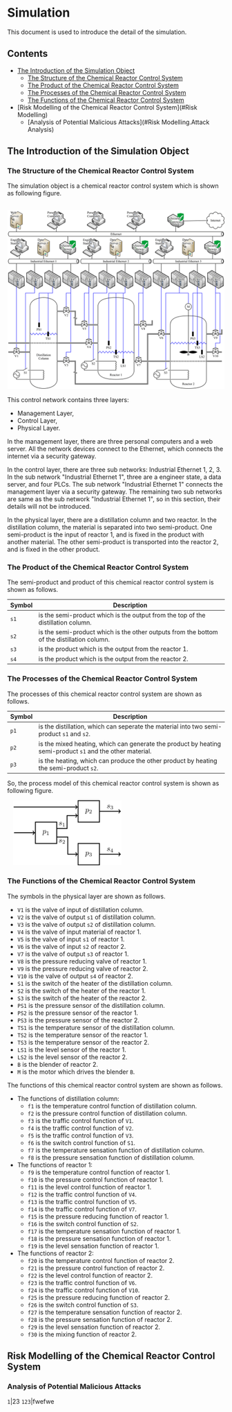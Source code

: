 # Simulation
This document is used to introduce the detail of the simulation.

## Contents
* [The Introduction of the Simulation Object](#Introduction)
	- [The Structure of the Chemical Reactor Control System](#Introduction.Structure)
	- [The Product of the Chemical Reactor Control System](#Introduction.Product)
	- [The Processes of the Chemical Reactor Control System](#Introduction.Processes)
	- [The Functions of the Chemical Reactor Control System](#Introduction.Functions)
* [Risk Modelling of the Chemical Reactor Control System](#Risk Modelling)
	- [Analysis of Potential Malicious Attacks](#Risk Modelling.Attack Analysis)


<h2 id="Introduction">The Introduction of the Simulation Object</h2>
<h3 id="Introduction.Structure">The Structure of the Chemical Reactor Control System</h3>

The simulation object is a chemical reactor control system which is shown as following figure.

&#8194;&#8194;<img src="/Figures/Structure.of.Reactor.Control.System.png" alt="Structure of Reactor Control System" />

This control network contains three layers:

* Management Layer,
* Control Layer,
* Physical Layer.

In the management layer, there are three personal computers and a web server. All the network devices connect to the Ethernet, which connects the internet via a security gateway.

In the control layer, there are three sub networks: Industrial Ethernet 1, 2, 3. In the sub network "Industrial Ethernet 1", three are a engineer state, a data server, and four PLCs. The sub network "Industrial Ethernet 1" connects the management layer via a security gateway. The remaining two sub networks are same as the sub network "Industrial Ethernet 1", so in this section, their details will not be introduced.

In the physical layer, there are a distillation column and two reactor. In the distillation column, the material is separated into two semi-product. One semi-product is the input of reactor 1, and is fixed in the product with another material. The other semi-product is transported into the reactor 2, and is fixed in the other product.

<h3 id="Introduction.Product">The Product of the Chemical Reactor Control System</h3>
The semi-product and product of this chemical reactor control system is shown as follows.

Symbol | Description
---| ---
`s1`| is the semi-product which is the output from the top of the distillation column.
`s2`| is the semi-product which is the other outputs from the bottom of the distillation column.
`s3`| is the product which is the output from the reactor 1.
`s4`| is the product which is the output from the reactor 2.

<h3 id="Introduction.Processes">The Processes of the Chemical Reactor Control System</h3>
The processes of this chemical reactor control system are shown as follows.

Symbol | Description
---| ---
`p1`| is the distillation, which can seperate the material into two semi-product `s1` and `s2`.
`p2`| is the mixed heating, which can generate the product by heating semi-product `s1` and the other material.
`p3`| is the heating, which can produce the other product by heating the semi-product `s2`.

So, the process model of this chemical reactor control system is shown as following figure.

&#8194;&#8194;<img src="/Figures/Process.Model.of.Reactor.Control.System.png" width = "250" alt="Process Model of Reactor Control System" />

<h3 id="Introduction.Functions">The Functions of the Chemical Reactor Control System</h3>
The symbols in the physical layer are shown as follows.

* `V1` is the valve of input of distillation column.
* `V2` is the valve of output `s1` of distillation column.
* `V3` is the valve of output `s2` of distillation column.
* `V4` is the valve of input material of reactor 1.
* `V5` is the valve of input `s1` of reactor 1.
* `V6` is the valve of input `s2` of reactor 2.
* `V7` is the valve of output `s3` of reactor 1.
* `V8` is the pressure reducing valve of reactor 1.
* `V9` is the pressure reducing valve of reactor 2.
* `V10` is the valve of output `s4` of reactor 2.
* `S1` is the switch of the heater of the distillation column.
* `S2` is the switch of the heater of the reactor 1.
* `S3` is the switch of the heater of the reactor 2.
* `PS1` is the pressure sensor of the distillation column.
* `PS2` is the pressure sensor of the reactor 1.
* `PS3` is the pressure sensor of the reactor 2.
* `TS1` is the temperature sensor of the distillation column.
* `TS2` is the temperature sensor of the reactor 1.
* `TS3` is the temperature sensor of the reactor 2.
* `LS1` is the level sensor of the reactor 1.
* `LS2` is the level sensor of the reactor 2.
* `B` is the blender of reactor 2.
* `M` is the motor which drives the blender `B`.

The functions of this chemical reactor control system are shown as follows.

* The functions of distillation column:
	- `f1` is the temperature control function of distillation column.
	- `f2` is the pressure control function of distillation column.
	- `f3` is the traffic control function of `V1`.
	- `f4` is the traffic control function of `V2`.
	- `f5` is the traffic control function of `V3`.
	- `f6` is the switch control function of `S1`.
	- `f7` is the temperature sensation function of distillation column.
	- `f8` is the pressure sensation function of distillation column.
* The functions of reactor 1:
	- `f9` is the temperature control function of reactor 1.
	- `f10` is the pressure control function of reactor 1.
	- `f11` is the level control function of reactor 1.
	- `f12` is the traffic control function of `V4`.
	- `f13` is the traffic control function of `V5`.
	- `f14` is the traffic control function of `V7`.
	- `f15` is the pressure reducing function of reactor 1.
	- `f16` is the switch control function of `S2`.
	- `f17` is the temperature sensation function of reactor 1.
	- `f18` is the pressure sensation function of reactor 1.
	- `f19` is the level sensation function of reactor 1.
* The functions of reactor 2:
	- `f20` is the temperature control function of reactor 2.
	- `f21` is the pressure control function of reactor 2.
	- `f22` is the level control function of reactor 2.
	- `f23` is the traffic control function of `V6`.
	- `f24` is the traffic control function of `V10`.
	- `f25` is the pressure reducing function of reactor 2.
	- `f26` is the switch control function of `S3`.
	- `f27` is the temperature sensation function of reactor 2.
	- `f28` is the pressure sensation function of reactor 2.
	- `f29` is the level sensation function of reactor 2.
	- `f30` is the mixing function of reactor 2.

<h2 id="Risk Modelling">Risk Modelling of the Chemical Reactor Control System</h2>
<h3 id="Risk Modelling.Attack Analysis">Analysis of Potential Malicious Attacks</h3>

`1`|23
`123`|fwefwe